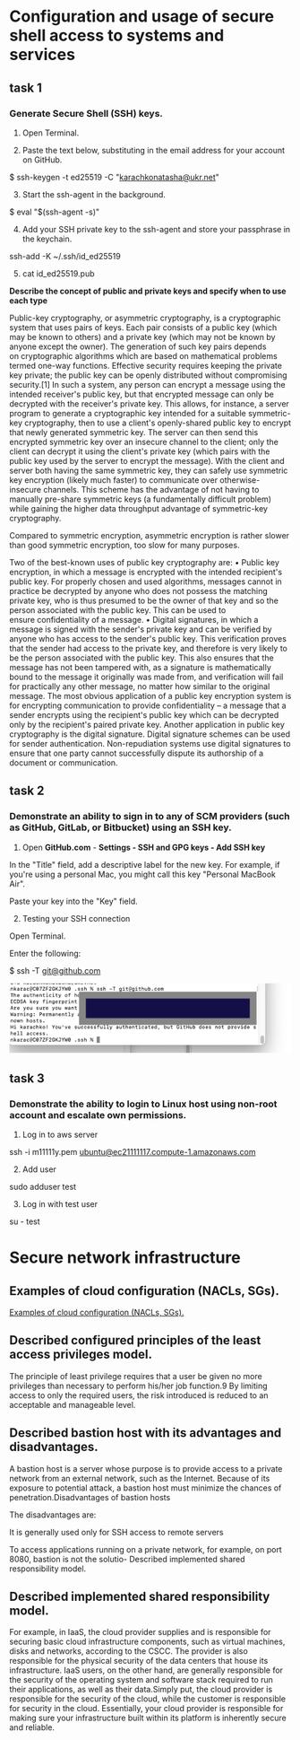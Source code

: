 # Configuration and usage of secure shell access to systems and services
## task 1
### Generate Secure Shell (SSH) keys.
1. Open Terminal.

2. Paste the text below, substituting in the email address for your account on GitHub.

$ ssh-keygen -t ed25519 -C "karachkonatasha@ukr.net"

3. Start the ssh-agent in the background.

$ eval "$(ssh-agent -s)"

4. Add your SSH private key to the ssh-agent and store your passphrase in the keychain.

ssh-add -K ~/.ssh/id_ed25519

5. cat id_ed25519.pub

**Describe the concept of public and private keys and specify when to use each type**

Public-key cryptography, or asymmetric cryptography, is a cryptographic system that uses pairs of keys. Each pair consists of a public key (which may be known to others) and a private key (which may not be known by anyone except the owner). The generation of such key pairs depends on cryptographic algorithms which are based on mathematical problems termed one-way functions. Effective security requires keeping the private key private; the public key can be openly distributed without compromising security.[1]
In such a system, any person can encrypt a message using the intended receiver's public key, but that encrypted message can only be decrypted with the receiver's private key. This allows, for instance, a server program to generate a cryptographic key intended for a suitable symmetric-key cryptography, then to use a client's openly-shared public key to encrypt that newly generated symmetric key. The server can then send this encrypted symmetric key over an insecure channel to the client; only the client can decrypt it using the client's private key (which pairs with the public key used by the server to encrypt the message). With the client and server both having the same symmetric key, they can safely use symmetric key encryption (likely much faster) to communicate over otherwise-insecure channels. This scheme has the advantage of not having to manually pre-share symmetric keys (a fundamentally difficult problem) while gaining the higher data throughput advantage of symmetric-key cryptography.

Compared to symmetric encryption, asymmetric encryption is rather slower than good symmetric encryption, too slow for many purposes.


Two of the best-known uses of public key cryptography are:
	•	Public key encryption, in which a message is encrypted with the intended recipient's public key. For properly chosen and used algorithms, messages cannot in practice be decrypted by anyone who does not possess the matching private key, who is thus presumed to be the owner of that key and so the person associated with the public key. This can be used to ensure confidentiality of a message.
	•	Digital signatures, in which a message is signed with the sender's private key and can be verified by anyone who has access to the sender's public key. This verification proves that the sender had access to the private key, and therefore is very likely to be the person associated with the public key. This also ensures that the message has not been tampered with, as a signature is mathematically bound to the message it originally was made from, and verification will fail for practically any other message, no matter how similar to the original message.
The most obvious application of a public key encryption system is for encrypting communication to provide confidentiality – a message that a sender encrypts using the recipient's public key which can be decrypted only by the recipient's paired private key.
Another application in public key cryptography is the digital signature. Digital signature schemes can be used for sender authentication.
Non-repudiation systems use digital signatures to ensure that one party cannot successfully dispute its authorship of a document or communication.



## task 2
### Demonstrate an ability to sign in to any of SCM providers (such as GitHub, GitLab, or Bitbucket) using an SSH key.

1. Open **GitHub.com** -  **Settings - SSH and GPG keys - Add SSH key**

In the "Title" field, add a descriptive label for the new key. 
For example, if you're using a personal Mac, you might call this key "Personal MacBook Air".

Paste your key into the "Key" field.

2. Testing your SSH connection

Open Terminal.

Enter the following:

$ ssh -T git@github.com

![picture 1-1](https://github.com/karachko/juniordevops/blob/main/Screenshot%202022-02-21%20at%2015.28.01.png)


## task 3
### Demonstrate the ability to login to Linux host using non-root account and escalate own permissions.

1. Log in to aws server

ssh -i m11111y.pem ubuntu@ec21111117.compute-1.amazonaws.com

2. Add user

sudo adduser test

3. Log in with test user 

su - test


# Secure network infrastructure

## Examples of cloud configuration (NACLs, SGs).
[Examples of cloud configuration (NACLs, SGs).](https://github.com/karachko/juniordevops/blob/main/CloudNetwork.md)


## Described configured principles of the least access privileges model.

The principle of least privilege requires that a user be given no more privileges than necessary to perform his/her job function.9 By limiting access to only the required users, the risk introduced is reduced to an acceptable and manageable level.

## Described bastion host with its advantages and disadvantages.

A bastion host is a server whose purpose is to provide access to a private network from an external network, such as the Internet. Because of its exposure to potential attack, a bastion host must minimize the chances of penetration.Disadvantages of bastion hosts


The disadvantages are:

It is generally used only for SSH access to remote servers

To access applications running on a private network, for example, on port 8080, bastion is not the solutio- Described implemented shared responsibility model.




## Described implemented shared responsibility model.

For example, in IaaS, the cloud provider supplies and is responsible for securing basic cloud infrastructure components, such as virtual machines, disks and networks, according to the CSCC. The provider is also responsible for the physical security of the data centers that house its infrastructure. IaaS users, on the other hand, are generally responsible for the security of the operating system and software stack required to run their applications, as well as their data.Simply put, the cloud provider is responsible for the security of the cloud, while the customer is responsible for security in the cloud. Essentially, your cloud provider is responsible for making sure your infrastructure built within its platform is inherently secure and reliable.
